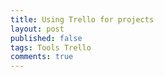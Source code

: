 ```yaml
---
title: Using Trello for projects
layout: post
published: false
tags: Tools Trello
comments: true
---
```

